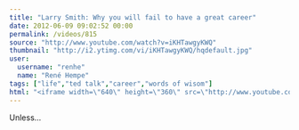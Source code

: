 ```yaml
---
title: "Larry Smith: Why you will fail to have a great career"
date: 2012-06-09 09:02:52 00:00
permalink: /videos/815
source: "http://www.youtube.com/watch?v=iKHTawgyKWQ"
thumbnail: "http://i2.ytimg.com/vi/iKHTawgyKWQ/hqdefault.jpg"
user:
  username: "renhe"
  name: "René Hempe"
tags: ["life","ted talk","career","words of wisom"]
html: "<iframe width=\"640\" height=\"360\" src=\"http://www.youtube.com/embed/iKHTawgyKWQ?wmode=transparent&fs=1&feature=oembed\" frameborder=\"0\" allowfullscreen></iframe>"
---
```


Unless...